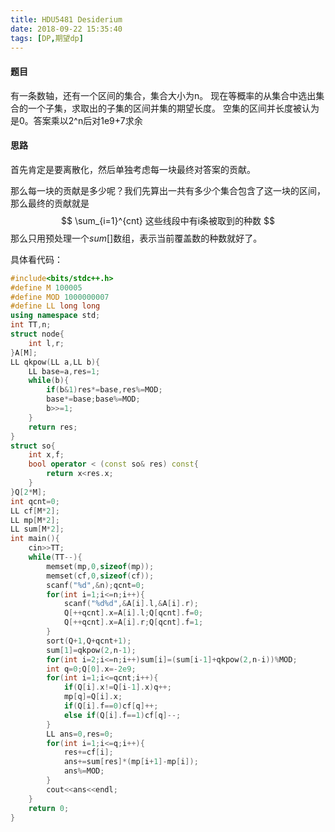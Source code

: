 ```yaml
---
title: HDU5481 Desiderium
date: 2018-09-22 15:35:40
tags: [DP,期望dp]
---
```


#### 题目

有一条数轴，还有一个区间的集合，集合大小为n。 现在等概率的从集合中选出集合的一个子集，求取出的子集的区间并集的期望长度。 空集的区间并长度被认为是0。答案乘以2^n后对1e9+7求余

<!--more-->

#### 思路

首先肯定是要离散化，然后单独考虑每一块最终对答案的贡献。

那么每一块的贡献是多少呢？我们先算出一共有多少个集合包含了这一块的区间，那么最终的贡献就是
$$
\sum_{i=1}^{cnt} 这些线段中有i条被取到的种数
$$
那么只用预处理一个$sum[]$数组，表示当前覆盖数的种数就好了。

具体看代码：

```c++
#include<bits/stdc++.h>
#define M 100005
#define MOD 1000000007
#define LL long long
using namespace std;
int TT,n; 
struct node{
	int l,r;
}A[M];
LL qkpow(LL a,LL b){
	LL base=a,res=1;
	while(b){
		if(b&1)res*=base,res%=MOD;
		base*=base;base%=MOD;
		b>>=1;
	}
	return res;
}
struct so{
	int x,f;
	bool operator < (const so& res) const{
		return x<res.x;
	}
}Q[2*M];
int qcnt=0;
LL cf[M*2];
LL mp[M*2];
LL sum[M*2];
int main(){
	cin>>TT;
	while(TT--){
		memset(mp,0,sizeof(mp));
		memset(cf,0,sizeof(cf));
		scanf("%d",&n);qcnt=0;
		for(int i=1;i<=n;i++){
			scanf("%d%d",&A[i].l,&A[i].r);
			Q[++qcnt].x=A[i].l;Q[qcnt].f=0;
			Q[++qcnt].x=A[i].r;Q[qcnt].f=1;
		}
		sort(Q+1,Q+qcnt+1);
		sum[1]=qkpow(2,n-1);
		for(int i=2;i<=n;i++)sum[i]=(sum[i-1]+qkpow(2,n-i))%MOD;
		int q=0;Q[0].x=-2e9;
		for(int i=1;i<=qcnt;i++){
			if(Q[i].x!=Q[i-1].x)q++;
			mp[q]=Q[i].x;
			if(Q[i].f==0)cf[q]++;
			else if(Q[i].f==1)cf[q]--;
		}
		LL ans=0,res=0;
		for(int i=1;i<=q;i++){
			res+=cf[i];
			ans+=sum[res]*(mp[i+1]-mp[i]);
			ans%=MOD;
		}
		cout<<ans<<endl;
	}
	return 0;	
}
```

